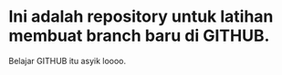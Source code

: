 # Ini adalah repository untuk latihan membuat branch baru di GITHUB.
Belajar GITHUB itu asyik loooo.
